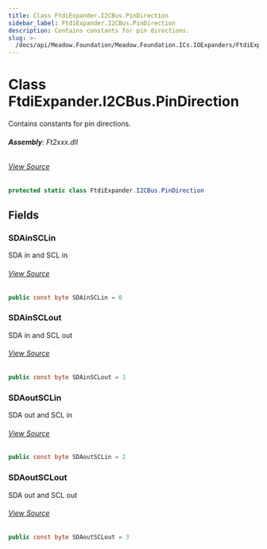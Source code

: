 ```yaml
---
title: Class FtdiExpander.I2CBus.PinDirection
sidebar_label: FtdiExpander.I2CBus.PinDirection
description: Contains constants for pin directions.
slug: >-
  /docs/api/Meadow.Foundation/Meadow.Foundation.ICs.IOExpanders/FtdiExpander.I2CBus.PinDirection
---
```

# Class FtdiExpander.I2CBus.PinDirection
Contains constants for pin directions.

###### **Assembly**: Ft2xxx.dll
###### [View Source](https://github.com/WildernessLabs/Meadow.Foundation.git/blob/develop/Source/Meadow.Foundation.Peripherals/ICs.IOExpanders.Ftxxxx/Driver/FtdiExpander.I2CBus.cs#L92)
```csharp title="Declaration"
protected static class FtdiExpander.I2CBus.PinDirection
```
## Fields
### SDAinSCLin
SDA in and SCL in
###### [View Source](https://github.com/WildernessLabs/Meadow.Foundation.git/blob/develop/Source/Meadow.Foundation.Peripherals/ICs.IOExpanders.Ftxxxx/Driver/FtdiExpander.I2CBus.cs#L97)
```csharp title="Declaration"
public const byte SDAinSCLin = 0
```
### SDAinSCLout
SDA in and SCL out
###### [View Source](https://github.com/WildernessLabs/Meadow.Foundation.git/blob/develop/Source/Meadow.Foundation.Peripherals/ICs.IOExpanders.Ftxxxx/Driver/FtdiExpander.I2CBus.cs#L101)
```csharp title="Declaration"
public const byte SDAinSCLout = 1
```
### SDAoutSCLin
SDA out and SCL in
###### [View Source](https://github.com/WildernessLabs/Meadow.Foundation.git/blob/develop/Source/Meadow.Foundation.Peripherals/ICs.IOExpanders.Ftxxxx/Driver/FtdiExpander.I2CBus.cs#L105)
```csharp title="Declaration"
public const byte SDAoutSCLin = 2
```
### SDAoutSCLout
SDA out and SCL out
###### [View Source](https://github.com/WildernessLabs/Meadow.Foundation.git/blob/develop/Source/Meadow.Foundation.Peripherals/ICs.IOExpanders.Ftxxxx/Driver/FtdiExpander.I2CBus.cs#L109)
```csharp title="Declaration"
public const byte SDAoutSCLout = 3
```
